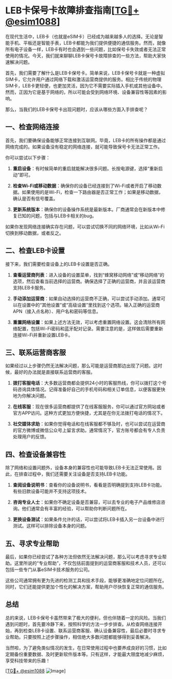# LEB卡保号卡故障排查指南[[TG💪+ @esim1088](https://t.me/s/esim1088)]

在现代生活中，LEB卡（也就是eSIM卡）已经成为越来越多人的选择。无论是智能手机、平板还是智能手表，LEB卡都能为我们提供便捷的通信服务。然而，就像所有电子设备一样，LEB卡有时也会遇到一些问题，比如保号卡失效或者无法正常使用的情况。今天，我们就来聊聊LEB卡保号卡故障排查的一些方法，帮助大家快速解决问题。

首先，我们需要了解什么是LEB卡保号卡。简单来说，LEB卡保号卡就是一种虚拟SIM卡，它允许用户通过网络下载和激活运营商提供的服务。相比于传统的物理SIM卡，LEB卡更轻便，也更加灵活，因为它不需要实际插入手机或其他设备中。然而，正因为它是基于网络的，所以可能会受到网络环境、设备兼容性等因素的影响。

那么，当我们的LEB卡保号卡出现问题时，应该从哪些方面入手排查呢？

## 一、检查网络连接

首先，我们要确保设备能够正常连接到互联网。毕竟，LEB卡的所有操作都是通过网络完成的。如果设备没有稳定的网络连接，就可能导致保号卡无法正常工作。

你可以尝试以下步骤：

1. **重启设备**：有时候简单的重启就能解决很多问题。长按电源键，选择“重新启动”即可。
   
2. **检查Wi-Fi或移动数据**：确保你的设备已经连接到了Wi-Fi或者开启了移动数据。如果使用的是Wi-Fi，检查一下路由器是否正常工作；如果是移动数据，确认是否有信号覆盖。

3. **更新系统版本**：确保你的设备操作系统是最新版本。厂商通常会在新版本中修复已知的问题，包括与LEB卡相关的bug。

如果你发现网络连接确实存在问题，可以尝试切换不同的网络环境，比如从Wi-Fi切换到移动数据，或者反之。

## 二、检查LEB卡设置

接下来，我们需要检查设备上的LEB卡设置是否正确。

1. **查看运营商列表**：进入设备的设置菜单，找到“蜂窝移动网络”或“移动网络”的选项，然后查看当前选择的运营商。确保选择了正确的运营商，并且该运营商支持LEB卡服务。

2. **手动添加运营商**：如果自动选择的运营商不正确，可以尝试手动添加。通常可以在设置中的“其他设置”或“高级设置”里找到这个选项。输入正确的运营商APN（接入点名称）、用户名和密码等信息。

3. **重置网络设置**：如果上述方法无效，可以考虑重置网络设置。这会清除所有网络配置，包括Wi-Fi密码和蓝牙配对记录。需要注意的是，这样做后需要重新连接Wi-Fi并重新设置LEB卡。

## 三、联系运营商客服

如果经过以上步骤仍然无法解决问题，那么可能是运营商那边出现了问题。这时候，最好的办法就是直接联系运营商的客服。

1. **拨打客服电话**：大多数运营商都会提供24小时的客服热线，你可以拨打这个号码咨询具体情况。记得准备好自己的手机号码和相关订单信息，以便客服更快地为你解决问题。

2. **在线客服**：现在很多运营商都提供了在线客服服务，你可以通过官方网站或者官方APP访问。这种方式更加方便快捷，尤其是在你无法拨打电话的情况下。

3. **社交媒体求助**：如果你觉得电话和在线客服都不够及时，也可以尝试在运营商的官方微博或微信公众号上留言求助。通常情况下，官方账号都会有专人负责处理用户的反馈。

## 四、检查设备兼容性

除了网络和设置问题外，设备本身的兼容性也可能导致LEB卡无法正常使用。因此，在排查过程中，我们还需要关注设备是否支持LEB卡功能。

1. **查阅设备说明书**：查看你的设备说明书，看看是否明确提到支持LEB卡功能。有些旧款设备可能并不支持这项技术。

2. **咨询专业人士**：如果你不确定设备是否兼容，可以去专业的电子产品维修店咨询。他们通常会有丰富的经验，可以帮助你判断问题所在。

3. **更换设备测试**：如果条件允许的话，可以尝试将LEB卡插入另一台设备中进行测试。这样可以排除设备本身的问题。

## 五、寻求专业帮助

最后，如果你已经尝试了各种方法但依然无法解决问题，那么可以考虑寻求专业帮助。这里所说的“专业帮助”，不仅包括前面提到的运营商客服和技术人员，还可以包括一些专门从事eSIM卡技术服务的公司。

这些公司通常拥有更为先进的检测工具和技术手段，能够更准确地定位问题所在。同时，它们还能提供更加个性化的解决方案，帮助用户尽快恢复正常的通信服务。

## 总结

总的来说，LEB卡保号卡虽然带来了极大的便利，但也伴随着一定的风险。当我们遇到问题时，首先要冷静下来，按照科学的方法一步步排查。从检查网络连接开始，再到检查LEB卡设置、联系运营商客服、确认设备兼容性，最后必要时寻求专业帮助。只要按照上述步骤操作，相信绝大多数问题都能够得到妥善解决。

当然啦，为了避免类似情况的发生，在日常使用过程中也要养成良好的习惯，比如定期备份重要数据、及时更新软件版本等。只有这样，才能最大限度地减少麻烦，享受科技带来的乐趣！

[[TG💪+ @esim1088](https://t.me/s/esim1088) ![Image](https://i.postimg.cc/4NQfJmqS/Snipaste-2025-05-13-00-14-12.png)]